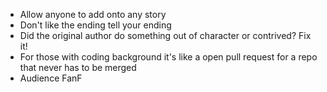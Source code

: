 - Allow anyone to add onto any story
- Don't like the ending tell your ending
- Did the original author do something out of character or contrived? Fix it!
- For those with coding background it's like a open pull request for a repo that never has to be merged
- Audience FanF